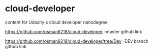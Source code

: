 # cloud-developer
content for Udacity's cloud developer nanodegree


https://github.com/osman8218/cloud-developer -master github link



https://github.com/osman8218/cloud-developer/tree/Dev -DEv branch github link
